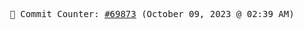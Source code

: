 <p align="center">
    <samp>
        📮 Commit Counter: <a href="https://github.com/Javascript-void0/Javascript-void0/commits/main">#69873</a> (October 09, 2023 @ 02:39 AM)
    </samp>
</p>